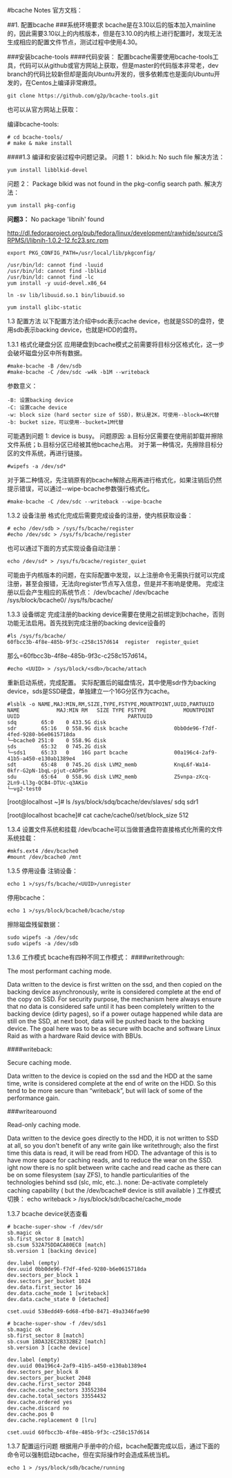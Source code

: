 #bcache Notes
官方文档：

##1. 配置bcache
###系统环境要求
bcache是在3.10以后的版本加入mainline的，因此需要3.10以上的内核版本，但是在3.10.0的内核上进行配置时，发现无法生成相应的配置文件节点，测试过程中使用4.30。

###安装bcache-tools
####代码安装：
配置bcache需要使用bcache-tools工具，代码可以从github或官方网站上获取，但是master的代码版本非常老，dev branch的代码比较新但却是面向Ubuntu开发的，很多依赖库也是面向Ubuntu开发的，在Centos上编译非常麻烦。
```
git clone https://github.com/g2p/bcache-tools.git

```
也可以从官方网站上获取：

编译bcache-tools:
```
# cd bcache-tools/
# make & make install
```

####1.3 编译和安装过程中问题记录。
问题 1：
blkid.h: No such file
解决方法：
```
yum install libblkid-devel
```
问题 2：
Package blkid was not found in the pkg-config search path.
解决方法：
```
yum install pkg-config
```
**问题3：**
No package 'libnih' found

http://dl.fedoraproject.org/pub/fedora/linux/development/rawhide/source/SRPMS/l/libnih-1.0.2-12.fc23.src.rpm
```
export PKG_CONFIG_PATH=/usr/local/lib/pkgconfig/

/usr/bin/ld: cannot find -luuid
/usr/bin/ld: cannot find -lblkid
/usr/bin/ld: cannot find -lc
yum install -y uuid-devel.x86_64

ln -sv lib/libuuid.so.1 bin/libuuid.so

yum install glibc-static
```

1.3 配置方法
以下配置方法介绍中sdc表示cache device，也就是SSD的盘符，使用sdb表示backing device，也就是HDD的盘符。

1.3.1 格式化硬盘分区
应用硬盘到bcache模式之前需要将目标分区格式化，这一步会破坏磁盘分区中所有数据。
```
#make-bcache -B /dev/sdb
#make-bcache -C /dev/sdc -w4k -b1M --writeback
```
参数意义：
```
-B: 设置backing device
-C: 设置cache device
-w: block size (hard sector size of SSD)，默认是2K，可使用--block=4K代替
-b: bucket size，可以使用--bucket=1M代替
```
可能遇到问题 1: device is busy。
问题原因: a.目标分区需要在使用前卸载并擦除文件系统；b.目标分区已经被其他bcache占用。
对于第一种情况，先擦除目标分区的文件系统，再进行链接。
```
#wipefs -a /dev/sd*
```
对于第二种情况，先注销原有的bcache解除占用再进行格式化，如果注销后仍然提示错误，可以通过--wipe-bcache参数强行格式化。
```
#make-bcache -C /dev/sdc --writeback --wipe-bcache
```

1.3.2 设备注册
格式化完成后需要完成设备的注册，使内核获取设备：
```
# echo /dev/sdb > /sys/fs/bcache/register
#echo /dev/sdc > /sys/fs/bcache/register
```
也可以通过下面的方式实现设备自动注册：
```
echo /dev/sd* > /sys/fs/bcache/register_quiet
```
可能由于内核版本的问题，在实际配置中发现，以上注册命令无需执行就可以完成注册，甚至会报错，无法向register节点写入信息，但是并不影响是使用。
完成注册以后会产生相应的系统节点：
/dev/bcache/
/dev/bcache<N>
/sys/block/bcache0/
/sys/fs/bcache/

1.3.3 设备绑定
完成注册的backing device需要在使用之前绑定到bchache<N>，否则功能无法启用。首先找到完成注册的backing device设备的<UUID>
```
#ls /sys/fs/bcache/
60fbcc3b-4f8e-485b-9f3c-c258c157d614  register  register_quiet
```
那么<UUID>=60fbcc3b-4f8e-485b-9f3c-c258c157d614。
```
#echo <UUID> > /sys/block/<sdb>/bcache/attach
```
重新启动系统，完成配置。
实际配置后的磁盘情况，其中使用sdr作为backing device，sds是SSD硬盘，单独建立一个16G分区作为cache。
```
#lsblk -o NAME,MAJ:MIN,RM,SIZE,TYPE,FSTYPE,MOUNTPOINT,UUID,PARTUUID
NAME            MAJ:MIN RM   SIZE TYPE FSTYPE            MOUNTPOINT UUID                                   PARTUUID
sdq        65:0    0 433.5G disk
sdr        65:16   0 558.9G disk bcache               0bb0de96-f7df-4fed-9280-b6e0615718da
└─bcache0 251:0    0 558.9G disk
sds        65:32   0 745.2G disk
└─sds1     65:33   0    16G part bcache               00a196c4-2af9-41b5-a450-e130ab1389e4
sdt        65:48   0 745.2G disk LVM2_memb            KnqL6f-Wa14-0kfr-G2pN-1bqL-pjut-cAOPSn
sdu        65:64   0 558.9G disk LVM2_memb            Z5vnpa-zXcq-2Ln9-Ll3g-QCB4-DTUc-q3AKio
└─vg2-test0
```

[root@localhost ~]# ls /sys/block/sdq/bcache/dev/slaves/
sdq  sdr1

[root@localhost bcache]# cat cache/cache0/set/block_size
512

1.3.4 设置文件系统和挂载
/dev/bcache<N>可以当做普通盘符直接格式化所需的文件系统挂载：
```
#mkfs.ext4 /dev/bcache0
#mount /dev/bcache0 /mnt
```
1.3.5 停用设备
注销设备：
```
echo 1 >/sys/fs/bcache/<UUID>/unregister
```
停用bcache：
```
echo 1 >/sys/block/bcache0/bcache/stop
```
擦除磁盘残留数据：
```
sudo wipefs -a /dev/sdc
sudo wipefs -a /dev/sdb
```

1.3.6 工作模式
bcache有四种不同工作模式：
####writethrough:

The most performant caching mode.

Data written to the device is first written on the ssd, and then copied on the backing device asynchronously, write is considered complete at the end of the copy on SSD. For security purpose, the mechanism here always ensure that no data is considered safe until it has been completely written to the backing device (dirty pages), so if a power outage happened while data are still on the SSD, at next boot, data will be pushed back to the backing device. The goal here was to be as secure with bcache and software Linux Raid as with a hardware Raid device with BBUs.

####writeback:

Secure caching mode.

Data written to the device is copied on the ssd and the HDD at the same time, write is considered complete at the end of write on the HDD. So this tend to be more secure than “writeback”, but will lack of some of the performance gain.

###writearouond

Read-only caching mode.

Data written to the device goes directly to the HDD, it is not written to SSD at all, so you don't benefit of any write gain like writethrough; also the first time this data is read, it will be read from HDD. The advantage of this is to have more space for caching reads, and to reduce the wear on the SSD. ight now there is no split between write cache and read cache as there can be on some filesystem (say ZFS), to handle particularities of the technologies behind ssd (slc, mlc, etc..).
none:
De-activate completely caching capability ( but the /dev/bcache# device is still available )
工作模式切换：
echo writeback > /sys/block/sdr/bcache/cache_mode

1.3.7 bcache device状态查看
```
# bcache-super-show -f /dev/sdr
sb.magic ok
sb.first_sector 8 [match]
sb.csum 532A75DDACA80EC8 [match]
sb.version 1 [backing device]

dev.label (empty)
dev.uuid 0bb0de96-f7df-4fed-9280-b6e0615718da
dev.sectors_per_block 1
dev.sectors_per_bucket 1024
dev.data.first_sector 16
dev.data.cache_mode 1 [writeback]
dev.data.cache_state 0 [detached]

cset.uuid 538edd49-6d68-4fb0-8471-49a3346fae90
```
```
# bcache-super-show -f /dev/sds1
sb.magic ok
sb.first_sector 8 [match]
sb.csum 18DA32EC2B332BE2 [match]
sb.version 3 [cache device]

dev.label (empty)
dev.uuid 00a196c4-2af9-41b5-a450-e130ab1389e4
dev.sectors_per_block 8
dev.sectors_per_bucket 2048
dev.cache.first_sector 2048
dev.cache.cache_sectors 33552384
dev.cache.total_sectors 33554432
dev.cache.ordered yes
dev.cache.discard no
dev.cache.pos 0
dev.cache.replacement 0 [lru]

cset.uuid 60fbcc3b-4f8e-485b-9f3c-c258c157d614
```
1.3.7 配置运行问题
根据用户手册中的介绍，bcache配置完成以后，通过下面的命令可以强制启动bcache，但在实际操作时会造成系统当机。
```
echo 1 > /sys/block/sdb/bcache/running
```

